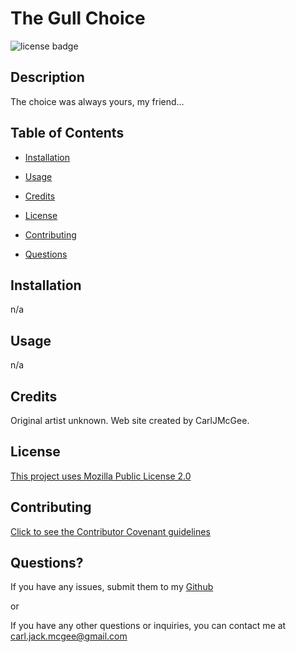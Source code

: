 # The Gull Choice

![license badge](https://img.shields.io/badge/license-Mozilla--Public--License--2.0-blue)

## Description

The choice was always yours, my friend...

## Table of Contents

- [Installation](#installation)

- [Usage](#usage)

- [Credits](#credits)

- [License](#license)

- [Contributing](#contributing)



- [Questions](#questions)

## Installation

n/a

## Usage

n/a

## Credits

Original artist unknown. Web site created by CarlJMcGee.

## License

[This project uses Mozilla Public License 2.0](./mozilla.txt)

## Contributing

[Click to see the Contributor Covenant guidelines](./code_of_conduct.md)





## Questions?

If you have any issues, submit them to my [Github](https://github.com/CarlJMcGee)

or

If you have any other questions or inquiries, you can contact me at [carl.jack.mcgee@gmail.com](mailto:carl.jack.mcgee@gmail.com)
